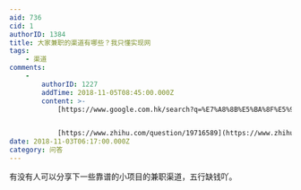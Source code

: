 ```yaml
---
aid: 736
cid: 1
authorID: 1384
title: 大家兼职的渠道有哪些？我只懂实现网
tags:
    - 渠道
comments:
    -
        authorID: 1227
        addTime: 2018-11-05T08:45:00.000Z
        content: >-
            [https://www.google.com.hk/search?q=%E7%A8%8B%E5%BA%8F%E5%91%98+%E5%85%BC%E8%81%8C&oq=%E7%A8%8B%E5%BA%8F%E5%91%98+%E5%85%BC%E8%81%8C&aqs=chrome..69i57j69i65.6778j0j3&sourceid=chrome&ie=UTF-8](https://www.google.com.hk/search?q=%E7%A8%8B%E5%BA%8F%E5%91%98+%E5%85%BC%E8%81%8C&oq=%E7%A8%8B%E5%BA%8F%E5%91%98+%E5%85%BC%E8%81%8C&aqs=chrome..69i57j69i65.6778j0j3&sourceid=chrome&ie=UTF-8)


            [https://www.zhihu.com/question/19716589](https://www.zhihu.com/question/19716589)
date: 2018-11-03T06:17:00.000Z
category: 问答
---
```


有没有人可以分享下一些靠谱的小项目的兼职渠道，五行缺钱吖。
